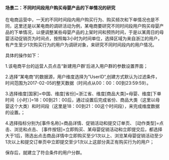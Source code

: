 #### 场景二：不同时间段用户购买母婴产品的下单情况的研究

在电商运营中，一天的不同时间段内用户购买行为、购买频次和下单情况也是不同，这里还是以某电商的调研活动为例，某电商要研究不同时间段用户购买母婴产品的下单情况，以便调整某些母婴产品的上架时间和预热时间，于是以某周日的母婴活动促销页为时间点，按照每3小时为时间单位，选择区域为来自浙江的用户，有产生至少1次购买行为的用户为调研对象，来研究不同时间段内的用户情况。

具体的操作如下：

1.该电商平台的运营人员点击“新建用户群‘后进入用户群的参数设置界面；

2.选择“某电商“的数据源，用户维度选择为”UserID“,创建方式默认为过滤条件，时间范围为2017-02-05的整天数据（时间点从00：00：00到23:59:59）。

3.选择维度[国家]=中国、维度[省份]=浙江省、维度[商品大类]=母婴、维度[下单时间（小时）]=18：00到21：00后，通过设置后完成省份、商品大类（这里以母婴这个大类）和时间段（这里是18：00到21：00这个时间段），来完成维度数据的设置。；

4.选择指标分别为[事件名称]=商品详情、促销活动和提交订单页、 [动作类型]=点击、浏览和点击、 [事件按钮]=立即购买、某母婴促销活动和立即提交后，都选择大于1后，筛选出点击商品详情中立即购买至少1次以上、浏览某母婴促销活动至少1次以上和提交订单页中立即提交至少1次以上这部分真正有购买行为的用户；

保存后，就建立了符合条件的用户分群。